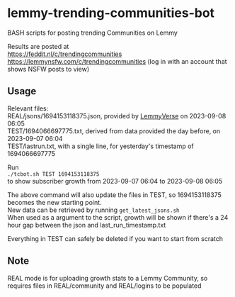 # lemmy-trending-communities-bot
BASH scripts for posting trending Communities on Lemmy

Results are posted at  
https://feddit.nl/c/trendingcommunities  
https://lemmynsfw.com/c/trendingcommunities (log in with an account that shows NSFW posts to view)  

## Usage  
Relevant files:  
REAL/jsons/1694153118375.json, provided by [LemmyVerse](https://lemmyverse.net) on 2023-09-08 06:05  
TEST/1694066697775.txt, derived from data provided the day before, on 2023-09-07 06:04  
TEST/lastrun.txt, with a single line, for yesterday's timestamp of 1694066697775  

Run  
`./tcbot.sh TEST 1694153118375`  
to show subscriber growth from 2023-09-07 06:04 to 2023-09-08 06:05  

The above command will also update the files in TEST, so 1694153118375 becomes the new starting point.  
New data can be retrieved by running `get_latest_jsons.sh`  
When used as a argument to the script, growth will be shown if there's a 24 hour gap between the json and last_run_timestamp.txt  

Everything in TEST can safely be deleted if you want to start from scratch  

## Note

REAL mode is for uploading growth stats to a Lemmy Community, so requires files in REAL/community and REAL/logins
to be populated
